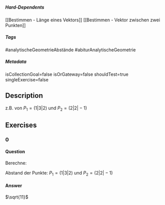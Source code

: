 ##### Hard-Dependents 
[[Bestimmen - Länge eines Vektors]]
[[Bestimmen - Vektor zwischen zwei Punkten]]
##### Tags 
#analytischeGeometrieAbstände
#abiturAnalytischeGeometrie
##### Metadata 
isCollectionGoal=false
isOrGateway=false
shouldTest=true
singleExercise=false
## Description 
z.B. von $P_1=(1|3|2)$ und $P_2=(2|2|-1)$ 
## Exercises 
### 0 
#### Question 
Berechne:

Abstand der Punkte: $P_1=(1|3|2)$ und $P_2=(2|2|-1)$
#### Answer 
$\sqrt{11}$
